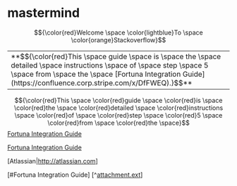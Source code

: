 # mastermind

$${\color{red}Welcome \space \color{lightblue}To \space \color{orange}Stackoverflow}$$

<table><tr><td>**$${\color{red}This \space guide \space is \space the \space detailed \space instructions \space of \space step \space 5 \space from \space the \space
 [Fortuna Integration Guide](https://confluence.corp.stripe.com/x/DfFWEQ).}$$**</td></tr></table>
 
$${\color{red}This \space \color{red}guide \space \color{red}is \space \color{red}the \space \color{red}detailed \space \color{red}instructions \space \color{red}of \space \color{red}step \space \color{red}5 \space \color{red}from \space \color{red}the \space}$$ [Fortuna Integration Guide](https://confluence.corp.stripe.com/x/DfFWEQ)


[Fortuna Integration Guide](https://confluence.corp.stripe.com/x/DfFWEQ)

[Atlassian|http://atlassian.com]


[#Fortuna Integration Guide]
[^[attachment.ext](https://confluence.corp.stripe.com/x/DfFWEQ)]
